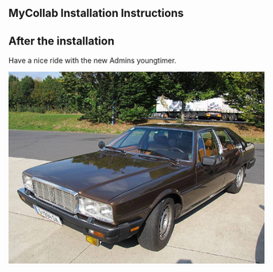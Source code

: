 ## MyCollab Installation Instructions 



## After the installation

Have a nice ride with the new Admins youngtimer.

![FINAL](install-screen-final.jpg)
